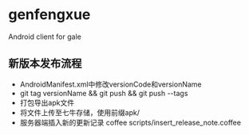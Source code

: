 # genfengxue
Android client for gale


## 新版本发布流程
* AndroidManifest.xml中修改versionCode和versionName
* git tag versionName && git push && git push --tags
* 打包导出apk文件
* 将文件上传至七牛存储，使用前缀apk/
* 服务器端插入新的更新记录 coffee scripts/insert_release_note.coffee
